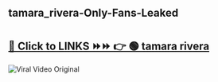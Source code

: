 
 ## tamara_rivera-Only-Fans-Leaked

# <h2><a href="https://clipsfans.com/tamara_rivera&ref=git">🔗 Click to LINKS ⏩⏩ 👉 🟢 tamara rivera </a></h2>

<a href="https://clipsfans.com/tamara_rivera&ref=git" rel="nofollow" data-target="animated-image.originalLink"><img src="https://i.ibb.co.com/xMMVF88/686577567.gif" alt="Viral Video Original" style="max-width: 100%; display: inline-block;" data-target="animated-image.originalImage"></a>
